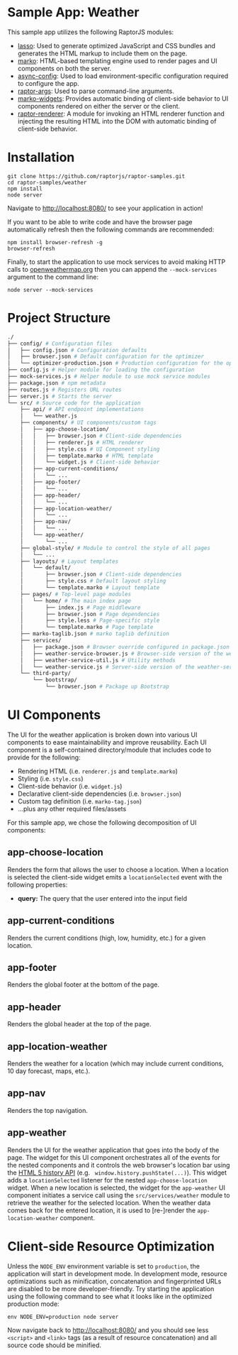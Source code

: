 Sample App: Weather
===================

This sample app utilizes the following RaptorJS modules:

* [lasso](https://github.com/lasso-js/lasso): Used to generate optimized JavaScript and CSS bundles and generates the HTML markup to include them on the page.
* [marko](https://github.com/raptorjs/marko): HTML-based templating engine used to render pages and UI components on both the server.
* [async-config](https://github.com/patrick-steele-idem/async-config): Used to load environment-specific configuration required to configure the app.
* [raptor-args](https://github.com/raptorjs/raptor-args): Used to parse command-line arguments.
* [marko-widgets](https://github.com/raptorjs/marko-widgets): Provides automatic binding of client-side behavior to UI components rendered on either the server or the client.
* [raptor-renderer](https://github.com/raptorjs/raptor-renderer): A module for invoking an HTML renderer function and injecting the resulting HTML into the DOM with automatic binding of client-side behavior.

# Installation

```
git clone https://github.com/raptorjs/raptor-samples.git
cd raptor-samples/weather
npm install
node server
```

Navigate to [http://localhost:8080/](http://localhost:8080/) to see your application in action!

If you want to be able to write code and have the browser page automatically refresh then the following commands are recommended:

```
npm install browser-refresh -g
browser-refresh
```

Finally, to start the application to use mock services to avoid making HTTP calls to [openweathermap.org](http://openweathermap.org/) then you can append the `--mock-services` argument to the command line:

```
node server --mock-services
```

# Project Structure

```bash
./
├── config/ # Configuration files
│   ├── config.json # Configuration defaults
│   ├── browser.json # Default configuration for the optimizer
│   └── optimizer-production.json # Production configuration for the optimizer
├── config.js # Helper module for loading the configuration
├── mock-services.js # Helper module to use mock service modules
├── package.json # npm metadata
├── routes.js # Registers URL routes
├── server.js # Starts the server
└── src/ # Source code for the application
    ├── api/ # API endpoint implementations
    │   └── weather.js
    ├── components/ # UI components/custom tags
    │   ├── app-choose-location/
    │   │   ├── browser.json # Client-side dependencies
    │   │   ├── renderer.js # HTML renderer
    │   │   ├── style.css # UI Component styling
    │   │   ├── template.marko # HTML template
    │   │   └── widget.js # Client-side behavior
    │   ├── app-current-conditions/
    │   │   └── ...
    │   ├── app-footer/
    │   │   └── ...
    │   ├── app-header/
    │   │   └── ...
    │   ├── app-location-weather/
    │   │   └── ...
    │   ├── app-nav/
    │   │   └── ...
    │   └── app-weather/
    │       └── ...
    ├── global-style/ # Module to control the style of all pages
    │   └── ...
    ├── layouts/ # Layout templates
    │   └── default/
    │       ├── browser.json # Client-side dependencies
    │       ├── style.css # Default layout styling
    │       └── template.marko # Layout template
    ├── pages/ # Top-level page modules
    │   └── home/ # The main index page
    │       ├── index.js # Page middleware
    │       ├── browser.json # Page dependencies
    │       ├── style.less # Page-specific style
    │       └── template.marko # Page template
    ├── marko-taglib.json # marko taglib definition
    ├── services/
    │   ├── package.json # Browser override configured in package.json
    │   ├── weather-service-browser.js # Browser-side version of the weather-service module
    │   ├── weather-service-util.js # Utility methods
    │   └── weather-service.js # Server-side version of the weather-service module
    └── third-party/
        └── bootstrap/
            └── browser.json # Package up Bootstrap
```

# UI Components

The UI for the weather application is broken down into various UI components to ease maintainability and improve reusability. Each UI component is a self-contained directory/module that includes code to provide for the following:

* Rendering HTML (i.e. `renderer.js` and `template.marko`)
* Styling (i.e. `style.css`)
* Client-side behavior (i.e. `widget.js`)
* Declarative client-side dependencies (i.e. `browser.json`)
* Custom tag definition (i.e. `marko-tag.json`)
* ...plus any other required files/assets

For this sample app, we chose the following decomposition of UI components:

## app-choose-location

Renders the form that allows the user to choose a location. When a location is selected the client-side widget emits a `locationSelected` event with the following properties:

* __query:__ The query that the user entered into the input field

## app-current-conditions

Renders the current conditions (high, low, humidity, etc.) for a given location.

## app-footer

Renders the global footer at the bottom of the page.

## app-header

Renders the global header at the top of the page.

## app-location-weather

Renders the weather for a location (which may include current conditions, 10 day forecast, maps, etc.).

## app-nav

Renders the top navigation.

## app-weather

Renders the UI for the weather application that goes into the body of the page. The widget for this UI component orchestrates all of the events for the nested components and it controls the web browser's location bar using the [HTML 5 history API](https://developer.mozilla.org/en-US/docs/Web/Guide/API/DOM/Manipulating_the_browser_history) (e.g. ` window.history.pushState(...)`). This widget adds a `locationSelected` listener for the nested `app-choose-location` widget. When a new location is selected, the widget for the `app-weather` UI component initiates a service call using the `src/services/weather` module to retrieve the weather for the selected location. When the weather data comes back for the entered location, it is used to [re-]render the `app-location-weather` component.

# Client-side Resource Optimization

Unless the `NODE_ENV` environment variable is set to `production`, the application will start in development mode. In development mode, resource optimizations such as minification, concatenation and fingerprinted URLs are disabled to be more developer-friendly. Try starting the application using the following command to see what it looks like in the optimized production mode:

```
env NODE_ENV=production node server
```

Now navigate back to [http://localhost:8080/](http://localhost:8080/) and you should see less `<script>` and `<link>` tags (as a result of resource concatenation) and all source code should be minified.

